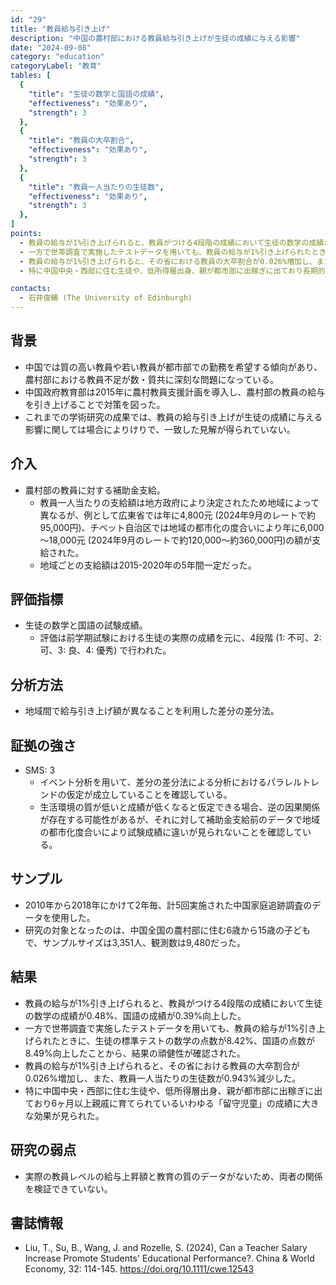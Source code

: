 ```yaml
---
id: "29"
title: "教員給与引き上げ"
description: "中国の農村部における教員給与引き上げが生徒の成績に与える影響"
date: "2024-09-08"
category: "education"
categoryLabel: "教育"
tables: [
  {
    "title": "生徒の数学と国語の成績",
    "effectiveness": "効果あり",
    "strength": 3
  },
  {
    "title": "教員の大卒割合",
    "effectiveness": "効果あり",
    "strength": 3
  },
  {
    "title": "教員一人当たりの生徒数",
    "effectiveness": "効果あり",
    "strength": 3
  },
]
points:
  - 教員の給与が1%引き上げられると、教員がつける4段階の成績において生徒の数学の成績が0.48%、国語の成績が0.39%向上した。
  - 一方で世帯調査で実施したテストデータを用いても、教員の給与が1%引き上げられたときに、生徒の標準テストの数学の点数が8.42%、国語の点数が8.49%向上したことから、結果の頑健性が確認された。
  - 教員の給与が1%引き上げられると、その省における教員の大卒割合が0.026%増加し、また、教員一人当たりの生徒数が0.943%減少した。
  - 特に中国中央・西部に住む生徒や、低所得層出身、親が都市部に出稼ぎに出ており長期的に親戚に育てられているいわゆる「留守児童」の成績向上に大きな効果が見られた。

contacts:
  - 石井俊輔 (The University of Edinburgh)
---
```


## 背景
- 中国では質の高い教員や若い教員が都市部での勤務を希望する傾向があり、農村部における教員不足が数・質共に深刻な問題になっている。
- 中国政府教育部は2015年に農村教員支援計画を導入し、農村部の教員の給与を引き上げることで対策を図った。
- これまでの学術研究の成果では、教員の給与引き上げが生徒の成績に与える影響に関しては場合によりけりで、一致した見解が得られていない。

## 介入
- 農村部の教員に対する補助金支給。
  - 教員一人当たりの支給額は地方政府により決定されたため地域によって異なるが、例として広東省では年に4,800元 (2024年9月のレートで約95,000円)、チベット自治区では地域の都市化の度合いにより年に6,000～18,000元 (2024年9月のレートで約120,000～約360,000円)の額が支給された。
  - 地域ごとの支給額は2015-2020年の5年間一定だった。

## 評価指標
- 生徒の数学と国語の試験成績。
  - 評価は前学期試験における生徒の実際の成績を元に、4段階 (1: 不可、2: 可、3: 良、4: 優秀) で行われた。

## 分析方法
- 地域間で給与引き上げ額が異なることを利用した差分の差分法。

## 証拠の強さ
- SMS: 3
  - イベント分析を用いて、差分の差分法による分析におけるパラレルトレンドの仮定が成立していることを確認している。
  - 生活環境の質が低いと成績が低くなると仮定できる場合、逆の因果関係が存在する可能性があるが、それに対して補助金支給前のデータで地域の都市化度合いにより試験成績に違いが見られないことを確認している。

## サンプル
- 2010年から2018年にかけて2年毎、計5回実施された中国家庭追跡調査のデータを使用した。
- 研究の対象となったのは、中国全国の農村部に住む6歳から15歳の子どもで、サンプルサイズは3,351人、観測数は9,480だった。

## 結果
- 教員の給与が1%引き上げられると、教員がつける4段階の成績において生徒の数学の成績が0.48%、国語の成績が0.39%向上した。
- 一方で世帯調査で実施したテストデータを用いても、教員の給与が1%引き上げられたときに、生徒の標準テストの数学の点数が8.42%、国語の点数が8.49%向上したことから、結果の頑健性が確認された。
- 教員の給与が1%引き上げられると、その省における教員の大卒割合が0.026%増加し、また、教員一人当たりの生徒数が0.943%減少した。
- 特に中国中央・西部に住む生徒や、低所得層出身、親が都市部に出稼ぎに出ており6ヶ月以上親戚に育てられているいわゆる「留守児童」の成績に大きな効果が見られた。

## 研究の弱点
- 実際の教員レベルの給与上昇額と教育の質のデータがないため、両者の関係を検証できていない。

## 書誌情報
- Liu, T., Su, B., Wang, J. and Rozelle, S. (2024), Can a Teacher Salary Increase Promote Students' Educational Performance?. China & World Economy, 32: 114-145. https://doi.org/10.1111/cwe.12543
